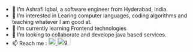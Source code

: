 <!-- </h3>Ashrafi Iqbal</h3></br>

I'm a software engineer from Hyderabad, India. Currently working with Oracle. Basically I work on JAVA, SQL, OWL etc. I enjoy learing computer languages and using them to solve real world problems.</br>📫 Reach me :

<a href="https://github.com/iqbal2907">
  <img alt="iqbal2907's github" src="https://camo.githubusercontent.com/37f4b48fb0df09720d896761ca6364bf31d4e7c3da6d50c221a8b4034c612e79/68747470733a2f2f63646e2e6a7364656c6976722e6e65742f6e706d2f73696d706c652d69636f6e7340332e31332e302f69636f6e732f626c6f676765722e737667" style="max-width:100%;" width="22px" align="left">
</a>
<a href="https://twitter.com/iqbal2907">
  <img alt="iqbal2907's Twitter" src="https://camo.githubusercontent.com/395dda360ae28377b7c3247581a88b20573883519c2be833cb64fbb37dcbcc1a/68747470733a2f2f63646e2e6a7364656c6976722e6e65742f6e706d2f73696d706c652d69636f6e734076332f69636f6e732f747769747465722e737667" width="22px" align="left">
</a> -->

- 👋 I’m Ashrafi Iqbal, a software engineer from Hyderabad, India.
- 👀 I’m interested in Learing computer languages, coding algorithms and teaching whatever I am good at.
- 🌱 I’m currently learning Frontend technologies
- 💞️ I’m looking to collaborate and develope java based services.
- 📫 Reach me : <a href="https://www.linkedin.com/in/iqbal2907">
<img src="https://user-images.githubusercontent.com/7344900/119191516-61003480-ba9c-11eb-9e17-04056fffb0d9.png"
     alt="linkedIn"
     width="20" height="20"
     />
</a> <a href="mailto:iqbal2907@gmail.com">
<img src="https://user-images.githubusercontent.com/7344900/119193123-c81ee880-ba9e-11eb-9f6b-3bb3106a1a52.png"
     alt="gmail"
     width="35" height="20"
     />
</a> 

